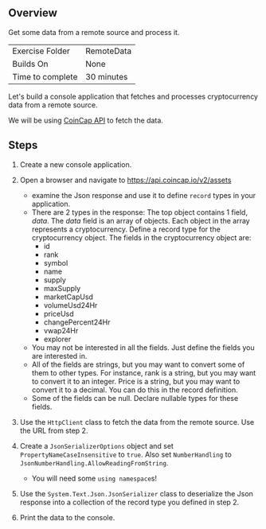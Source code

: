 ## Overview
Get some data from a remote source and process it.

| | |
| --------- | --------------------------- |
| Exercise Folder | RemoteData |
| Builds On | None |
| Time to complete | 30 minutes

Let's build a console application that fetches and processes cryptocurrency data from a remote source.

We will be using [CoinCap API](https://docs.coincap.io/) to fetch the data.

## Steps
1. Create a new console application.
2. Open a browser and navigate to https://api.coincap.io/v2/assets
    - examine the Json response and use it to define `record` types in your application.
    - There are 2 types in the response:  The top object contains 1 field, *data*.  The *data* field is an array of objects.  Each object in the array represents a cryptocurrency.  Define a record type for the cryptocurrency object.  The fields in the cryptocurrency object are:
        - id
        - rank
        - symbol
        - name
        - supply
        - maxSupply
        - marketCapUsd
        - volumeUsd24Hr
        - priceUsd
        - changePercent24Hr
        - vwap24Hr
        - explorer
    - You may not be interested in all the fields.  Just define the fields you are interested in.
    - All of the fields are strings, but you may want to convert some of them to other types.  For instance, rank is a string, but you may want to convert it to an integer.  Price is a string, but you may want to convert it to a decimal.  You can do this in the record definition.
    - Some of the fields can be null.  Declare nullable types for these fields.

3. Use the `HttpClient` class to fetch the data from the remote source. Use the URL from step 2.
3. Create a `JsonSerializerOptions` object and set `PropertyNameCaseInsensitive` to `true`. Also set `NumberHandling` to `JsonNumberHandling.AllowReadingFromString`.
    - You will need some `using namespace`s!
4. Use the `System.Text.Json.JsonSerializer` class to deserialize the Json response into a collection of the record type you defined in step 2.
5. Print the data to the console.
